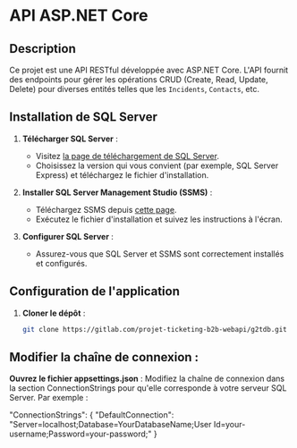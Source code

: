 # API ASP.NET Core

## Description

Ce projet est une API RESTful développée avec ASP.NET Core. L'API fournit des endpoints pour gérer les opérations CRUD (Create, Read, Update, Delete) pour diverses entités telles que les `Incidents`, `Contacts`, etc.
 

## Installation de SQL Server

1. **Télécharger SQL Server** :
   - Visitez [la page de téléchargement de SQL Server](https://www.microsoft.com/en-us/sql-server/sql-server-downloads).
   - Choisissez la version qui vous convient (par exemple, SQL Server Express) et téléchargez le fichier d'installation.

2. **Installer SQL Server Management Studio (SSMS)** :
   - Téléchargez SSMS depuis [cette page](https://docs.microsoft.com/en-us/sql/ssms/download-sql-server-management-studio-ssms).
   - Exécutez le fichier d'installation et suivez les instructions à l'écran.

3. **Configurer SQL Server** :
   - Assurez-vous que SQL Server et SSMS sont correctement installés et configurés.

## Configuration de l'application

1. **Cloner le dépôt** :

   ```bash
   git clone https://gitlab.com/projet-ticketing-b2b-webapi/g2tdb.git
## Modifier la chaîne de connexion :

 **Ouvrez le fichier appsettings.json** :
Modifiez la chaîne de connexion dans la section ConnectionStrings pour qu'elle corresponde à votre serveur SQL Server. Par exemple :

"ConnectionStrings": {
  "DefaultConnection": "Server=localhost;Database=YourDatabaseName;User Id=your-username;Password=your-password;"
}

